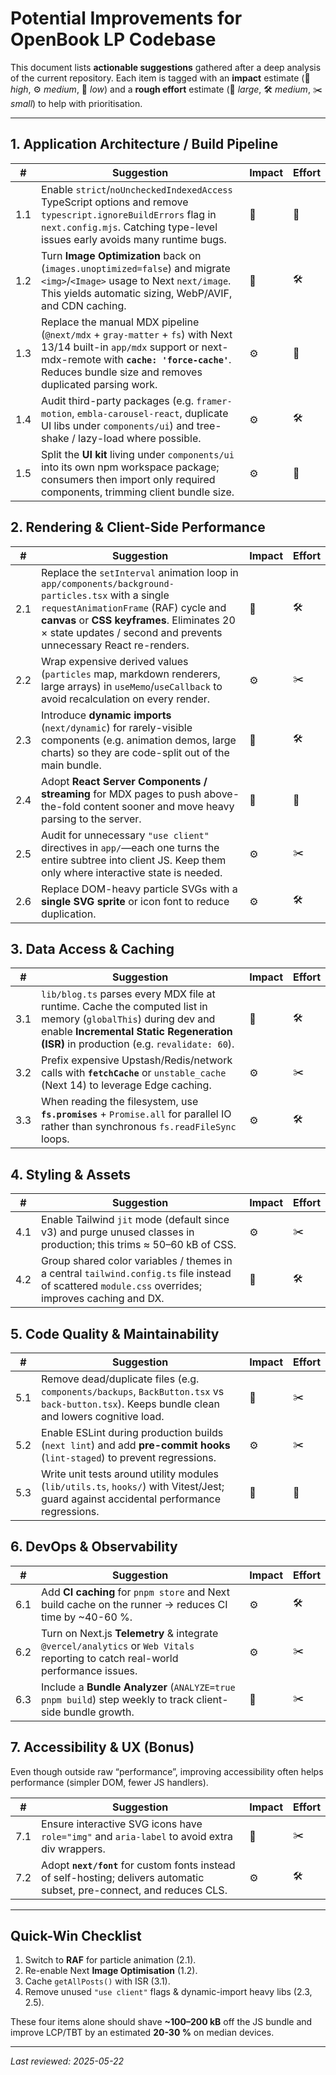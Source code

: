 # Potential Improvements for OpenBook LP Codebase

This document lists **actionable suggestions** gathered after a deep analysis of the current repository.  Each item is tagged with an **impact** estimate (🚀 _high_, ⚙️ _medium_, 🧹 _low_) and a **rough effort** estimate (💪 _large_, 🛠 _medium_, ✂️ _small_) to help with prioritisation.

---

## 1. Application Architecture / Build Pipeline

| # | Suggestion | Impact | Effort |
|---|-------------|--------|--------|
| 1.1 | Enable `strict`/`noUncheckedIndexedAccess` TypeScript options and remove `typescript.ignoreBuildErrors` flag in `next.config.mjs`. Catching type-level issues early avoids many runtime bugs. | 🚀 | 💪 |
| 1.2 | Turn **Image Optimization** back on (`images.unoptimized=false`) and migrate `<img>`/`<Image>` usage to Next `next/image`. This yields automatic sizing, WebP/AVIF, and CDN caching. | 🚀 | 🛠 |
| 1.3 | Replace the manual MDX pipeline (`@next/mdx` + `gray-matter` + `fs`) with Next 13/14 built-in `app/mdx` support or next-mdx-remote with **`cache: 'force-cache'`**. Reduces bundle size and removes duplicated parsing work. | ⚙️ | 💪 |
| 1.4 | Audit third-party packages (e.g. `framer-motion`, `embla-carousel-react`, duplicate UI libs under `components/ui`) and tree-shake / lazy-load where possible. | ⚙️ | 🛠 |
| 1.5 | Split the **UI kit** living under `components/ui` into its own npm workspace package; consumers then import only required components, trimming client bundle size. | ⚙️ | 💪 |

## 2. Rendering & Client-Side Performance

| # | Suggestion | Impact | Effort |
|---|-------------|--------|--------|
| 2.1 | Replace the `setInterval` animation loop in `app/components/background-particles.tsx` with a single `requestAnimationFrame` (RAF) cycle and **canvas** or **CSS keyframes**. Eliminates 20 × state updates / second and prevents unnecessary React re-renders. | 🚀 | 🛠 |
| 2.2 | Wrap expensive derived values (`particles` map, markdown renderers, large arrays) in `useMemo`/`useCallback` to avoid recalculation on every render. | ⚙️ | ✂️ |
| 2.3 | Introduce **dynamic imports** (`next/dynamic`) for rarely-visible components (e.g. animation demos, large charts) so they are code-split out of the main bundle. | 🚀 | 🛠 |
| 2.4 | Adopt **React Server Components / streaming** for MDX pages to push above-the-fold content sooner and move heavy parsing to the server. | 🚀 | 💪 |
| 2.5 | Audit for unnecessary `"use client"` directives in `app/`—each one turns the entire subtree into client JS. Keep them only where interactive state is needed. | ⚙️ | ✂️ |
| 2.6 | Replace DOM-heavy particle SVGs with a **single SVG sprite** or icon font to reduce duplication. | ⚙️ | 🛠 |

## 3. Data Access & Caching

| # | Suggestion | Impact | Effort |
|---|-------------|--------|--------|
| 3.1 | `lib/blog.ts` parses every MDX file at runtime. Cache the computed list in memory (`globalThis`) during dev and enable **Incremental Static Regeneration (ISR)** in production (e.g. `revalidate: 60`). | 🚀 | 🛠 |
| 3.2 | Prefix expensive Upstash/Redis/network calls with **`fetchCache`** or `unstable_cache` (Next 14) to leverage Edge caching. | ⚙️ | ✂️ |
| 3.3 | When reading the filesystem, use **`fs.promises`** + `Promise.all` for parallel IO rather than synchronous `fs.readFileSync` loops. | ⚙️ | 🛠 |

## 4. Styling & Assets

| # | Suggestion | Impact | Effort |
|---|-------------|--------|--------|
| 4.1 | Enable Tailwind `jit` mode (default since v3) and purge unused classes in production; this trims ≈ 50–60 kB of CSS. | ⚙️ | ✂️ |
| 4.2 | Group shared color variables / themes in a central `tailwind.config.ts` file instead of scattered `module.css` overrides; improves caching and DX. | 🧹 | 🛠 |

## 5. Code Quality & Maintainability

| # | Suggestion | Impact | Effort |
|---|-------------|--------|--------|
| 5.1 | Remove dead/duplicate files (e.g. `components/backups`, `BackButton.tsx` vs `back-button.tsx`). Keeps bundle clean and lowers cognitive load. | 🧹 | ✂️ |
| 5.2 | Enable ESLint during production builds (`next lint`) and add **pre-commit hooks** (`lint-staged`) to prevent regressions. | ⚙️ | ✂️ |
| 5.3 | Write unit tests around utility modules (`lib/utils.ts`, `hooks/`) with Vitest/Jest; guard against accidental performance regressions. | 🧹 | 💪 |

## 6. DevOps & Observability

| # | Suggestion | Impact | Effort |
|---|-------------|--------|--------|
| 6.1 | Add **CI caching** for `pnpm store` and Next build cache on the runner → reduces CI time by ~40-60 %. | ⚙️ | 🛠 |
| 6.2 | Turn on Next.js **Telemetry** & integrate `@vercel/analytics` or `Web Vitals` reporting to catch real-world performance issues. | ⚙️ | ✂️ |
| 6.3 | Include a **Bundle Analyzer** (`ANALYZE=true pnpm build`) step weekly to track client-side bundle growth. | 🧹 | ✂️ |

## 7. Accessibility & UX (Bonus)

Even though outside raw “performance”, improving accessibility often helps performance (simpler DOM, fewer JS handlers).

| # | Suggestion | Impact | Effort |
|---|-------------|--------|--------|
| 7.1 | Ensure interactive SVG icons have `role="img"` and `aria-label` to avoid extra div wrappers. | 🧹 | ✂️ |
| 7.2 | Adopt **`next/font`** for custom fonts instead of self-hosting; delivers automatic subset, pre-connect, and reduces CLS. | ⚙️ | 🛠 |

---

## Quick-Win Checklist

1. Switch to **RAF** for particle animation (2.1).
2. Re-enable Next **Image Optimisation** (1.2).
3. Cache `getAllPosts()` with ISR (3.1).
4. Remove unused `"use client"` flags & dynamic-import heavy libs (2.3, 2.5).

These four items alone should shave **~100–200 kB** off the JS bundle and improve LCP/TBT by an estimated **20-30 %** on median devices.

---

_Last reviewed: 2025-05-22_
